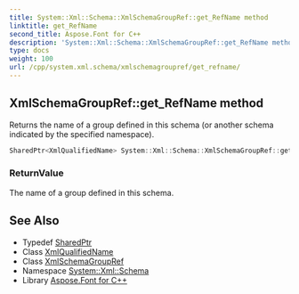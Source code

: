 ```yaml
---
title: System::Xml::Schema::XmlSchemaGroupRef::get_RefName method
linktitle: get_RefName
second_title: Aspose.Font for C++
description: 'System::Xml::Schema::XmlSchemaGroupRef::get_RefName method. Returns the name of a group defined in this schema (or another schema indicated by the specified namespace) in C++.'
type: docs
weight: 100
url: /cpp/system.xml.schema/xmlschemagroupref/get_refname/
---
```

## XmlSchemaGroupRef::get_RefName method


Returns the name of a group defined in this schema (or another schema indicated by the specified namespace).

```cpp
SharedPtr<XmlQualifiedName> System::Xml::Schema::XmlSchemaGroupRef::get_RefName()
```


### ReturnValue

The name of a group defined in this schema.

## See Also

* Typedef [SharedPtr](../../../system/sharedptr/)
* Class [XmlQualifiedName](../../../system.xml/xmlqualifiedname/)
* Class [XmlSchemaGroupRef](../)
* Namespace [System::Xml::Schema](../../)
* Library [Aspose.Font for C++](../../../)
